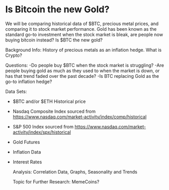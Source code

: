 # Is Bitcoin the new Gold?

We will be comparing historical data of $BTC, precious metal prices, and comparing it to stock market performance. Gold has been known as the standard go-to investment when the stock market is bleak, are people now buying bitcoin instead? Is $BTC the new gold?

Background Info:
History of precious metals as an inflation hedge. 
What is Crypto?

Questions:
-Do people buy $BTC when the stock market is struggling?
-Are people buying gold as much as they used to when the market is down, or has that trend faded over the past decade?
-Is BTC replacing Gold as the go-to inflation hedge?

Data Sets:
- $BTC and/or $ETH Historical price
- Nasdaq Composite Index sourced from https://www.nasdaq.com/market-activity/index/comp/historical
- S&P 500 Index sourced from https://www.nasdaq.com/market-activity/index/spx/historical
- Gold Futures
- Inflation Data
- Interest Rates

  Analysis: Correlation Data, Graphs, Seasonality and Trends

  Topic for Further Research: MemeCoins?

